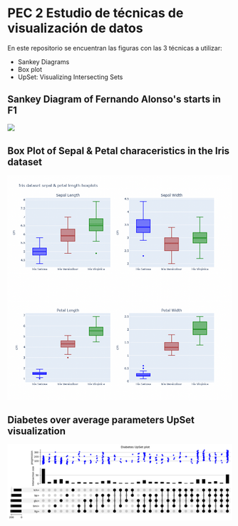 # PEC 2 Estudio de técnicas de visualización de datos

En este repositorio se encuentran las figuras con las 3 técnicas a utilizar:

  - Sankey Diagrams
  - Box plot
  - UpSet: Visualizing Intersecting Sets

## Sankey Diagram of Fernando Alonso's starts in F1

![](F1-Sankey.png)

## Box Plot of Sepal & Petal characeristics in the Iris dataset

![](Iris-BoxPlot.png)


## Diabetes over average parameters UpSet visualization 

![](Diabetes-UpSet.png)
